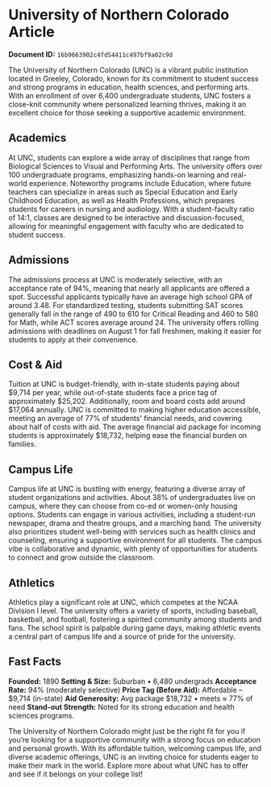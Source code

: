 # University of Northern Colorado Article

**Document ID:** `16b9663902c4fd54411c497bf9a02c9d`

The University of Northern Colorado (UNC) is a vibrant public institution located in Greeley, Colorado, known for its commitment to student success and strong programs in education, health sciences, and performing arts. With an enrollment of over 6,400 undergraduate students, UNC fosters a close-knit community where personalized learning thrives, making it an excellent choice for those seeking a supportive academic environment.

## Academics
At UNC, students can explore a wide array of disciplines that range from Biological Sciences to Visual and Performing Arts. The university offers over 100 undergraduate programs, emphasizing hands-on learning and real-world experience. Noteworthy programs include Education, where future teachers can specialize in areas such as Special Education and Early Childhood Education, as well as Health Professions, which prepares students for careers in nursing and audiology. With a student-faculty ratio of 14:1, classes are designed to be interactive and discussion-focused, allowing for meaningful engagement with faculty who are dedicated to student success.

## Admissions
The admissions process at UNC is moderately selective, with an acceptance rate of 94%, meaning that nearly all applicants are offered a spot. Successful applicants typically have an average high school GPA of around 3.48. For standardized testing, students submitting SAT scores generally fall in the range of 490 to 610 for Critical Reading and 460 to 580 for Math, while ACT scores average around 24. The university offers rolling admissions with deadlines on August 1 for fall freshmen, making it easier for students to apply at their convenience.

## Cost & Aid
Tuition at UNC is budget-friendly, with in-state students paying about $9,714 per year, while out-of-state students face a price tag of approximately $25,202. Additionally, room and board costs add around $17,064 annually. UNC is committed to making higher education accessible, meeting an average of 77% of students' financial needs, and covering about half of costs with aid. The average financial aid package for incoming students is approximately $18,732, helping ease the financial burden on families.

## Campus Life
Campus life at UNC is bustling with energy, featuring a diverse array of student organizations and activities. About 38% of undergraduates live on campus, where they can choose from co-ed or women-only housing options. Students can engage in various activities, including a student-run newspaper, drama and theatre groups, and a marching band. The university also prioritizes student well-being with services such as health clinics and counseling, ensuring a supportive environment for all students. The campus vibe is collaborative and dynamic, with plenty of opportunities for students to connect and grow outside the classroom.

## Athletics
Athletics play a significant role at UNC, which competes at the NCAA Division I level. The university offers a variety of sports, including baseball, basketball, and football, fostering a spirited community among students and fans. The school spirit is palpable during game days, making athletic events a central part of campus life and a source of pride for the university.

## Fast Facts
**Founded:** 1890
**Setting & Size:** Suburban • 6,480 undergrads
**Acceptance Rate:** 94% (moderately selective)
**Price Tag (Before Aid):** Affordable – $9,714 (in-state)
**Aid Generosity:** Avg package $18,732 • meets ≈ 77% of need
**Stand-out Strength:** Noted for its strong education and health sciences programs.

The University of Northern Colorado might just be the right fit for you if you’re looking for a supportive community with a strong focus on education and personal growth. With its affordable tuition, welcoming campus life, and diverse academic offerings, UNC is an inviting choice for students eager to make their mark in the world. Explore more about what UNC has to offer and see if it belongs on your college list!
